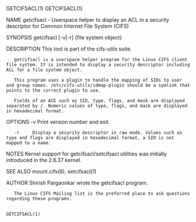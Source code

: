 GETCIFSACL(1)                                                                                                                                                                                   GETCIFSACL(1)

NAME
       getcifsacl - Userspace helper to display an ACL in a security descriptor for Common Internet File System (CIFS)

SYNOPSIS
          getcifsacl [-v|-r] {file system object}

DESCRIPTION
       This tool is part of the cifs-utils suite.

       getcifsacl is a userspace helper program for the Linux CIFS client file system. It is intended to display a security descriptor including ACL for a file system object.

       This program uses a plugin to handle the mapping of SIDs to user and group names. /etc/cifs-utils/idmap-plugin should be a symlink that points to the correct plugin to use.

       Fields of an ACE such as SID, type, flags, and mask are displayed separated by /. Numeric values of type, flags, and mask are displayed in hexadecimal format.

OPTIONS
       -v     Print version number and exit.

       -r     Display a security descriptor in raw mode. Values such as type and flags are displayed in hexadecimal format, a SID is not mapped to a name.

NOTES
       Kernel support for getcifsacl/setcifsacl utilities was initially introduced in the 2.6.37 kernel.

SEE ALSO
       mount.cifs(8), setcifsacl(1)

AUTHOR
       Shirish Pargaonkar wrote the getcifsacl program.

       The Linux CIFS Mailing list is the preferred place to ask questions regarding these programs.

                                                                                                                                                                                                GETCIFSACL(1)
